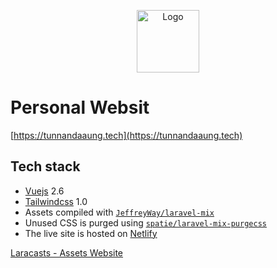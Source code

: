 <p align="center"><a href="https://vuejs.org" target="_blank" rel="noopener noreferrer"><img width="100" src="https://github.com/TunNandaAung/portfolio/tree/master/public/img/profilr.png" alt="Logo"></a></p>

# Personal Websit

[https://tunnandaaung.tech](https://tunnandaaung.tech)

## Tech stack

- [Vuejs](https://vuejs.org/) 2.6
- [Tailwindcss](https://tailwindcss.com/docs/what-is-tailwind/) 1.0
- Assets compiled with [`JeffreyWay/laravel-mix`](https://github.com/JeffreyWay/laravel-mix/)
- Unused CSS is purged using [`spatie/laravel-mix-purgecss`](https://github.com/spatie/laravel-mix-purgecss/)
- The live site is hosted on [Netlify](https://www.netlify.com/)

[Laracasts - Assets Website](https://github.com/laracasts/assets-website)